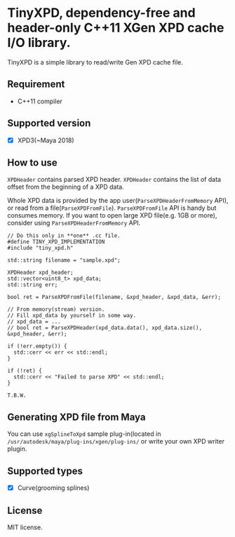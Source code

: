 # TinyXPD, dependency-free and header-only C++11 XGen XPD cache  I/O library.

TinyXPD is a simple library to read/write Gen XPD cache file.

## Requirement

* C++11 compiler

## Supported version

* [x] XPD3(~Maya 2018)

## How to use

`XPDHeader` contains parsed XPD header.
`XPDHeader` contains the list of data offset from the beginning of a XPD data.

Whole XPD data is provided by the app user(`ParseXPDHeaderFromMemory` API), or read from a file(`ParseXPDFromFile`).
`ParseXPDFromFile` API is handy but consumes memory.
If you want to open large XPD file(e.g. 1GB or more), consider using `ParseXPDHeaderFromMemory` API.

```
// Do this only in **one** .cc file.
#define TINY_XPD_IMPLEMENTATION
#include "tiny_xpd.h"

std::string filename = "sample.xpd";

XPDHeader xpd_header;
std::vector<uint8_t> xpd_data;
std::string err;

bool ret = ParseXPDFromFile(filename, &xpd_header, &xpd_data, &err);

// From memory(stream) version.
// Fill xpd_data by yourself in some way.
// xpd_data = ...
// bool ret = ParseXPDHeader(xpd_data.data(), xpd_data.size(), &xpd_header, &err);

if (!err.empty()) {
  std::cerr << err << std::endl;
}

if (!ret) {
  std::cerr << "Failed to parse XPD" << std::endl;
}

T.B.W.
```

## Generating XPD file from Maya

You can use `xgSplineToXpd` sample plug-in(located in `/usr/autodesk/maya/plug-ins/xgen/plug-ins/` or write your own XPD writer plugin.

## Supported types

* [x] Curve(grooming splines)

## License

MIT license.

